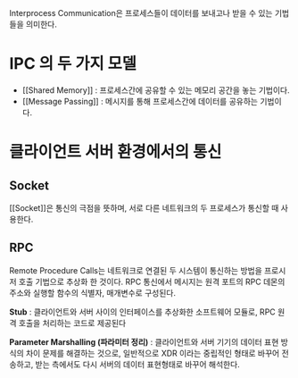 Interprocess Communication은 프로세스들이 데이터를 보내고나 받을 수 있는 기법들을 의미한다.
# IPC 의 두 가지 모델
* [[Shared Memory]] : 프로세스간에 공유할 수 있는 메모리 공간을 놓는 기법이다.
* [[Message Passing]] : 메시지를 통해 프로세스간에 데이터를 공유하는 기법이다.

# 클라이언트 서버 환경에서의 통신

## Socket
[[Socket]]은 통신의 극점을 뜻하며, 서로 다른 네트워크의 두 프로세스가 통신할 때 사용한다.

## RPC
Remote Procedure Calls는 네트워크로 연결된 두 시스템이 통신하는 방법을 프로시저 호출 기법으로 추상화 한 것이다. RPC 통신에서 메시지는 원격 포트의 RPC 데몬의 주소와 실행할 함수의 식별자, 매개변수로 구성된다.

**Stub** : 클라이언트와 서버 사이의 인터페이스를 추상화한 소프트웨어 모듈로, RPC 원격 호출을 처리하는 코드로 제공된다

**Parameter Marshalling (파라미터 정리)** : 클라이언트와 서버 기기의 데이터 표현 방식의 차이 문제를 해결하는 것으로, 일반적으로 XDR 이라는 중립적인 형태로 바꾸어 전송하고, 받는 측에서도 다시 서버의 데이터 표현형태로 바꾸어 해석한다.